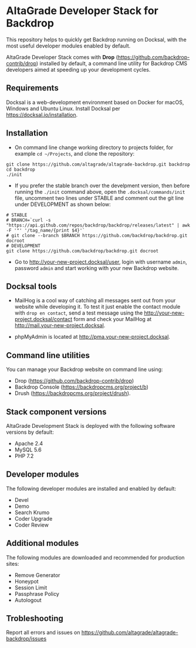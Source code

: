 # AltaGrade Developer Stack for Backdrop
This repository helps to quickly get Backdrop running on Docksal, with the most useful developer modules enabled by default.

AltaGrade Developer Stack comes with **Drop** (https://github.com/backdrop-contrib/drop) installed by default, a command line utility for Backdrop CMS developers aimed at speeding up your development cycles.

## Requirements

Docksal is a web-development environment based on Docker for macOS, Windows and Ubuntu Linux. Install Docksal per https://docksal.io/installation.

## Installation

- On command line change working directory to projects folder, for example `cd ~/Projects`, and clone the repository:
```
git clone https://github.com/altagrade/altagrade-backdrop.git backdrop
cd backdrop
./init
```

- If you prefer the stable branch over the develpment version, then before running the `./init` command above, open the `.docksal/commands/init` file, uncomment two lines under STABLE and comment out the git line under DEVELOPMENT as shown below:
```
# STABLE
# BRANCH=`curl -s "https://api.github.com/repos/backdrop/backdrop/releases/latest" | awk -F '"' '/tag_name/{print $4}'`
# git clone --branch $BRANCH https://github.com/backdrop/backdrop.git docroot
# DEVELOPMENT
git clone https://github.com/backdrop/backdrop.git docroot
```

- Go to http://your-new-project.docksal/user, login with username `admin`, password `admin` and start working with your new Backdrop website. 

## Docksal tools

- MailHog is a cool way of catching all messages sent out from your website while developing it. To test it just enable the contact module with `drop en contact`, send a test message using the http://your-new-project.docksal/contact form and check your MailHog at http://mail.your-new-project.docksal.

- phpMyAdmin is located at http://pma.your-new-project.docksal.

## Command line utilities

You can  manage your Backdrop website on command line using:

- Drop (https://github.com/backdrop-contrib/drop)
- Backdrop Console (https://backdropcms.org/project/b) 
- Drush (https://backdropcms.org/project/drush).

## Stack component versions

AltaGrade Development Stack is deployed with the following software versions by default:

- Apache 2.4
- MySQL 5.6
- PHP 7.2

## Developer modules

The following developer modules are installed and enabled by default:

- Devel 
- Demo 
- Search Krumo 
- Coder Upgrade 
- Coder Review

## Additional modules

The following modules are downloaded and recommended for production sites:

- Remove Generator
- Honeypot
- Session Limit
- Passphrase Policy
- Autologout

## Trobleshooting

Report all errors and issues on https://github.com/altagrade/altagrade-backdrop/issues
